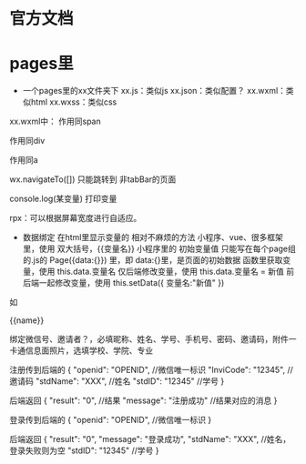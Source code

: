# 官方文档




# pages里
- 一个pages里的xx文件夹下
xx.js：类似js
xx.json：类似配置？
xx.wxml：类似html
xx.wxss：类似css


xx.wxml中：
<text>作用同span</text>

<view>作用同div</view>

<navigator url="链接?参数名=具体参数">作用同a</navigator>


wx.navigateTo([]) 只能跳转到 非tabBar的页面

console.log(某变量) 打印变量


rpx：可以根据屏幕宽度进行自适应。


- 数据绑定
在html里显示变量的 相对不麻烦的方法
小程序、vue、很多框架里，使用 双大括号，{{变量名}}
小程序里的 初始变量值 只能写在每个page组的.js的 Page({data:{}}) 里，即 data:{}里，是页面的初始数据
函数里获取变量，使用 this.data.变量名
仅后端修改变量，使用 this.data.变量名 = 新值
前后端一起修改变量，使用 this.setData({ 变量名:"新值" })

如
<div>{{name}}</div>
<script>var name="姓名啊"</script>



绑定微信号、邀请者？，必填昵称、姓名、学号、手机号、密码、邀请码，附件一卡通信息面照片，选填学校、学院、专业

注册传到后端的
{
  "openid": "OPENID",  //微信唯一标识
  "InviCode": "12345",  //邀请码
  "stdName": "XXX", //姓名
  "stdID": "12345"  //学号
}

后端返回
{
  "result": "0", //结果
  "message": "注册成功" //结果对应的消息
}


登录传到后端的
{
  "openid": "OPENID",  //微信唯一标识
}

后端返回
{
  "result": "0",
  "message": "登录成功",
  "stdName": "XXX", //姓名，登录失败则为空
  "stdID": "12345"  //学号
}

